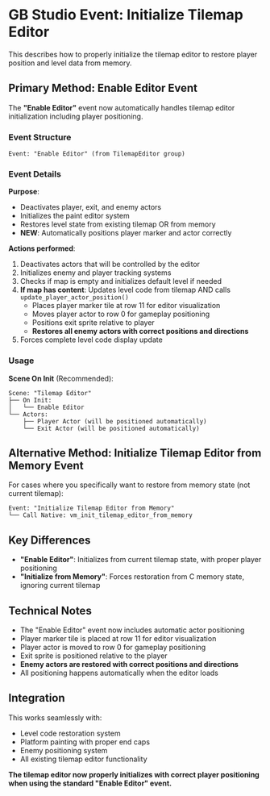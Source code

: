 # GB Studio Event: Initialize Tilemap Editor

This describes how to properly initialize the tilemap editor to restore player position and level data from memory.

## Primary Method: Enable Editor Event

The **"Enable Editor"** event now automatically handles tilemap editor initialization including player positioning.

### Event Structure

```
Event: "Enable Editor" (from TilemapEditor group)
```

### Event Details

**Purpose**: 
- Deactivates player, exit, and enemy actors
- Initializes the paint editor system
- Restores level state from existing tilemap OR from memory
- **NEW**: Automatically positions player marker and actor correctly

**Actions performed**:
1. Deactivates actors that will be controlled by the editor
2. Initializes enemy and player tracking systems
3. Checks if map is empty and initializes default level if needed
4. **If map has content**: Updates level code from tilemap AND calls `update_player_actor_position()`
   - Places player marker tile at row 11 for editor visualization
   - Moves player actor to row 0 for gameplay positioning
   - Positions exit sprite relative to player
   - **Restores all enemy actors with correct positions and directions**
5. Forces complete level code display update

### Usage

**Scene On Init** (Recommended):
```
Scene: "Tilemap Editor"
├── On Init:
│   └── Enable Editor
└── Actors:
    ├── Player Actor (will be positioned automatically)
    └── Exit Actor (will be positioned automatically)
```

## Alternative Method: Initialize Tilemap Editor from Memory Event

For cases where you specifically want to restore from memory state (not current tilemap):

```
Event: "Initialize Tilemap Editor from Memory"
└── Call Native: vm_init_tilemap_editor_from_memory
```

## Key Differences

- **"Enable Editor"**: Initializes from current tilemap state, with proper player positioning
- **"Initialize from Memory"**: Forces restoration from C memory state, ignoring current tilemap

## Technical Notes

- The "Enable Editor" event now includes automatic actor positioning
- Player marker tile is placed at row 11 for editor visualization
- Player actor is moved to row 0 for gameplay positioning  
- Exit sprite is positioned relative to the player
- **Enemy actors are restored with correct positions and directions**
- All positioning happens automatically when the editor loads

## Integration

This works seamlessly with:
- Level code restoration system
- Platform painting with proper end caps
- Enemy positioning system
- All existing tilemap editor functionality

**The tilemap editor now properly initializes with correct player positioning when using the standard "Enable Editor" event.**
